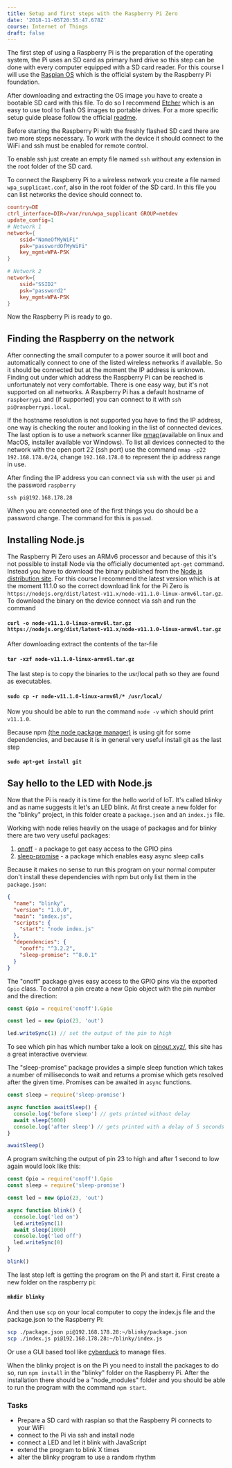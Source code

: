 ```yaml
---
title: Setup and first steps with the Raspberry Pi Zero
date: '2018-11-05T20:55:47.678Z'
course: Internet of Things
draft: false
---
```


The first step of using a Raspberry Pi is the preparation of the operating
system, the Pi uses an SD card as primary hard drive so this step can be done
with every computer equipped with a SD card reader. For this course I will use
the [Raspian OS](https://www.raspberrypi.org/downloads/raspbian/) which is the
official system by the Raspberry Pi foundation.

After downloading and extracting the OS image you have to create a bootable SD
card with this file. To do so I recommend
[Etcher](https://www.balena.io/etcher/) which is an easy to use tool to flash OS
images to portable drives. For a more specific setup guide please follow the
official
[readme](https://www.raspberrypi.org/documentation/installation/installing-images/README.md).

Before starting the Raspberry Pi with the freshly flashed SD card there are two
more steps necessary. To work with the device it should connect to the WiFi and
ssh must be enabled for remote control.

To enable ssh just create an empty file named `ssh` without any extension in the
root folder of the SD card.

To connect the Raspberry Pi to a wireless network you create a file named
`wpa_supplicant.conf`, also in the root folder of the SD card. In this file you
can list networks the device should connect to.

```conf
country=DE
ctrl_interface=DIR=/var/run/wpa_supplicant GROUP=netdev
update_config=1
# Network 1
network={
	ssid="NameOfMyWiFi"
	psk="passwordOfMyWiFi"
	key_mgmt=WPA-PSK
}

# Network 2
network={
    ssid="SSID2"
    psk="password2"
    key_mgmt=WPA-PSK
}
```

Now the Raspberry Pi is ready to go.

## Finding the Raspberry on the network

After connecting the small computer to a power source it will boot and
automatically connect to one of the listed wireless networks if available. So it
should be connected but at the moment the IP address is unknown. Finding out
under which address the Raspberry Pi can be reached is unfortunately not very
comfortable. There is one easy way, but it's not supported on all networks. A
Raspberry Pi has a default hostname of `raspberrypi` and (if supported) you can
connect to it with `ssh pi@raspberrypi.local`.

If the hostname resolution is not supported you have to find the IP address, one
way is checking the router and looking in the list of connected devices. The
last option is to use a network scanner like [nmap](https://nmap.org/)(available
on linux and MacOS, installer available vor Windows). To list all devices
connected to the network with the open port 22 (ssh port) use the command
`nmap -p22 192.168.178.0/24`, change `192.168.178.0` to represent the ip address
range in use.

After finding the IP address you can connect via `ssh` with the user `pi` and
the password `raspberry`

`ssh pi@192.168.178.28`

When you are connected one of the first things you do should be a password
change. The command for this is `passwd`.

## Installing Node.js

The Raspberry Pi Zero uses an ARMv6 processor and because of this it's not
possible to install Node via the officially documented `apt-get` command.
Instead you have to download the binary published from the
[Node.js distribution site](https://nodejs.org/dist/). For this course I
recommend the latest version which is at the moment 11.1.0 so the correct
download link for the Pi Zero is
`https://nodejs.org/dist/latest-v11.x/node-v11.1.0-linux-armv6l.tar.gz`. To
download the binary on the device connect via ssh and run the command

#### `curl -o node-v11.1.0-linux-armv6l.tar.gz https://nodejs.org/dist/latest-v11.x/node-v11.1.0-linux-armv6l.tar.gz`

After downloading extract the contents of the tar-file

#### `tar -xzf node-v11.1.0-linux-armv6l.tar.gz`

The last step is to copy the binaries to the usr/local path so they are found as
executables.

#### `sudo cp -r node-v11.1.0-linux-armv6l/* /usr/local/`

Now you should be able to run the command `node -v` which should print
`v11.1.0`.

Because npm [(the node package manager)](https://www.npmjs.com/) is using git
for some dependencies, and because it is in general very useful install git as
the last step

#### `sudo apt-get install git`

## Say hello to the LED with Node.js

Now that the Pi is ready it is time for the hello world of IoT. It's called
blinky and as name suggests it let's an LED blink. At first create a new folder
for the "blinky" project, in this folder create a `package.json` and an
`index.js` file.

Working with node relies heavily on the usage of packages and for blinky there
are two very useful packages:

1. [onoff](https://www.npmjs.com/package/onoff) - a package to get easy access
   to the GPIO pins
2. [sleep-promise](https://www.npmjs.com/package/sleep-promise) - a package
   which enables easy async sleep calls

Because it makes no sense to run this program on your normal computer don't
install these dependencies with npm but only list them in the `package.json`:

```json
{
  "name": "blinky",
  "version": "1.0.0",
  "main": "index.js",
  "scripts": {
    "start": "node index.js"
  },
  "dependencies": {
    "onoff": "^3.2.2",
    "sleep-promise": "^8.0.1"
  }
}
```

The "onoff" package gives easy access to the GPIO pins via the exported `Gpio`
class. To control a pin create a new Gpio object with the pin number and the
direction:

```javascript
const Gpio = require('onoff').Gpio

const led = new Gpio(23, 'out')

led.writeSync(1) // set the output of the pin to high
```

To see which pin has which number take a look on
[pinout.xyz/](https://pinout.xyz/), this site has a great interactive overview.

The "sleep-promise" package provides a simple sleep function which takes a
number of milliseconds to wait and returns a promise which gets resolved after
the given time. Promises can be awaited in `async` functions.

```javascript
const sleep = require('sleep-promise')

async function awaitSleep() {
  console.log('before sleep') // gets printed without delay
  await sleep(5000)
  console.log('after sleep') // gets printed with a delay of 5 seconds
}

awaitSleep()
```

A program switching the output of pin 23 to high and after 1 second to low again
would look like this:

```javascript
const Gpio = require('onoff').Gpio
const sleep = require('sleep-promise')

const led = new Gpio(23, 'out')

async function blink() {
  console.log('led on')
  led.writeSync(1)
  await sleep(1000)
  console.log('led off')
  led.writeSync(0)
}

blink()
```

The last step left is getting the program on the Pi and start it. First create a
new folder on the raspberry pi:

#### `mkdir blinky`

And then use `scp` on your local computer to copy the index.js file and the
package.json to the Raspberry Pi:

```bash
scp ./package.json pi@192.168.178.28:~/blinky/package.json
scp ./index.js pi@192.168.178.28:~/blinky/index.js
```

Or use a GUI based tool like [cyberduck](https://cyberduck.io/download/) to
manage files.

When the blinky project is on the Pi you need to install the packages to do so,
run `npm install` in the "blinky" folder on the Raspberry Pi. After the
installation there should be a "node_modules" folder and you should be able to
run the program with the command `npm start`.

### Tasks

- Prepare a SD card with raspian so that the Raspberry Pi connects to your WiFi
- connect to the Pi via ssh and install node
- connect a LED and let it blink with JavaScript
- extend the program to blink X times
- alter the blinky program to use a random rhythm
